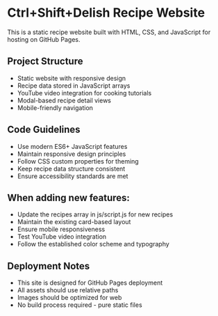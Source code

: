 <!-- Use this file to provide workspace-specific custom instructions to Copilot. For more details, visit https://code.visualstudio.com/docs/copilot/copilot-customization#_use-a-githubcopilotinstructionsmd-file -->

# Ctrl+Shift+Delish Recipe Website

This is a static recipe website built with HTML, CSS, and JavaScript for hosting on GitHub Pages.

## Project Structure
- Static website with responsive design
- Recipe data stored in JavaScript arrays
- YouTube video integration for cooking tutorials
- Modal-based recipe detail views
- Mobile-friendly navigation

## Code Guidelines
- Use modern ES6+ JavaScript features
- Maintain responsive design principles
- Follow CSS custom properties for theming
- Keep recipe data structure consistent
- Ensure accessibility standards are met

## When adding new features:
- Update the recipes array in js/script.js for new recipes
- Maintain the existing card-based layout
- Ensure mobile responsiveness
- Test YouTube video integration
- Follow the established color scheme and typography

## Deployment Notes
- This site is designed for GitHub Pages deployment
- All assets should use relative paths
- Images should be optimized for web
- No build process required - pure static files
